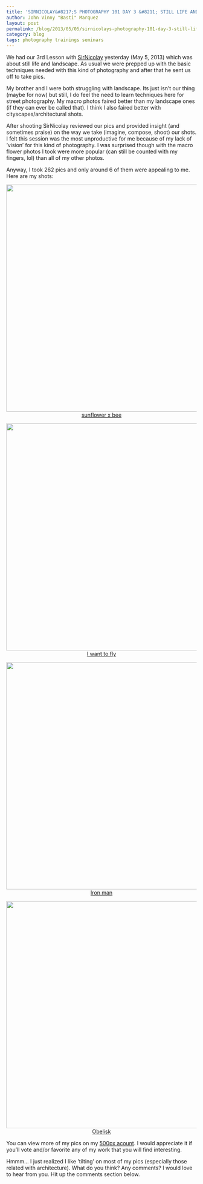 ```yaml
---
title: 'SIRNICOLAY&#8217;S PHOTOGRAPHY 101 DAY 3 &#8211; STILL LIFE AND LANDSCAPE'
author: John Vinny "Basti" Marquez
layout: post
permalink: /blog/2013/05/05/sirnicolays-photography-101-day-3-still-life-and-landscape/
category: blog
tags: photography trainings seminars
---
```

We had our 3rd Lesson with <a href="http://www.sirnicolay.com" target="_blank">SirNicolay</a> yesterday (May 5, 2013) which was about still life and landscape. As usual we were prepped up with the basic techniques needed with this kind of photography and after that he sent us off to take pics.

My brother and I were both struggling with landscape. Its just isn&#8217;t our thing (maybe for now) but still, I do feel the need to learn techniques here for street photography. My macro photos faired better than my landscape ones (if they can ever be called that). I think I also faired better with cityscapes/architectural shots.

After shooting SirNicolay reviewed our pics and provided insight (and sometimes praise) on the way we take (imagine, compose, shoot) our shots. I felt this session was the most unproductive for me because of my lack of &#8216;vision&#8217; for this kind of photography. I was surprised though with the macro flower photos I took were more popular (can still be counted with my fingers, lol) than all of my other photos.

Anyway, I took 262 pics and only around 6 of them were appealing to me. Here are my shots:

<p style="text-align: center;">
  <img alt="" src="http://pcdn.500px.net/32952721/2203985d9a149ed15b6cd103889554c0206ce582/4.jpg" width="600" /><br /> <a href="http://500px.com/photo/32952721" target="_blank">sunflower x bee</a>
</p>

<p style="text-align: center;">
  <img alt="" src="http://pcdn.500px.net/32966715/6a933cbcaa055c17715cf6cfbb93c1bee5efa88c/4.jpg" width="600" /><br /> <a href="http://500px.com/photo/32966715" target="_blank">I want to fly</a>
</p>

<p style="text-align: center;">
  <img alt="" src="http://pcdn.500px.net/32967355/21f2101102c201cb58b3edb540c12be91f551cd0/4.jpg" width="600" /><br /> <a href="http://500px.com/photo/32967355" target="_blank">Iron man</a>
</p>

<p style="text-align: center;">
  <img alt="" src="http://pcdn.500px.net/32969451/d250a1658c44aa8f53f2e23d8758afbac90a4d13/4.jpg" width="600" /><br /> <a href="http://500px.com/photo/32969451" target="_blank">Obelisk</a>
</p>

You can view more of my pics on my <a href="http://500px.com/JohnVinnyMarquez" target="_blank">500px acount</a>. I would appreciate it if you&#8217;ll vote and/or favorite any of my work that you will find interesting.

Hmmm&#8230; I just realized I like &#8217;tilting&#8217; on most of my pics (especially those related with architecture). What do you think? Any comments? I would love to hear from you. Hit up the comments section below.